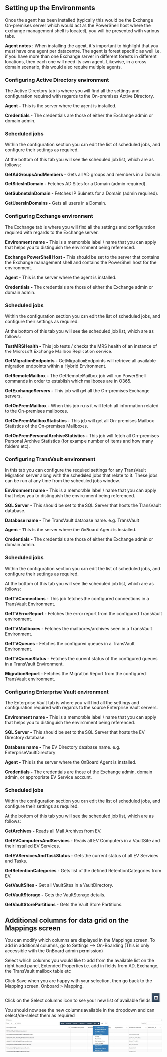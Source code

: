## Setting up the Environments

Once the agent has been installed (typically this would be the Exchange On-premises server which would act as the PowerShell host where the exchange management shell is located), you will be presented with various tabs.

**Agent notes** : When installing the agent, it's important to highlight that you must have one agent per datacentre. The agent is forest specific as well i.e. if you have more than one Exchange server in different forests in different locations, then each one will need its own agent. Likewise, in a cross domain scenario, this would also require multiple agents.

### Configuring Active Directory environment

The Active Directory tab is where you will find all the settings and configuration required with regards to the On-premises Active Directory.

**Agent -** This is the server where the agent is installed.

**Credentials -** The credentials are those of either the Exchange admin or domain admin.

### Scheduled jobs

Within the configuration section you can edit the list of scheduled jobs, and configure their settings as required.

At the bottom of this tab you will see the scheduled job list, which are as follows:

**GetAdGroupsAndMembers -** Gets all AD groups and members in a Domain.

**GetSitesInDomain -** Fetches AD Sites for a Domain (admin required).

**GetSubnetsInDomain -** Fetches IP Subnets for a Domain (admin required).

**GetUsersInDomains -** Gets all users in a Domain.

### Configuring Exchange environment

The Exchange tab is where you will find all the settings and configuration required with regards to the Exchange server.

**Environment name -** This is a memorable label / name that you can apply that helps you to distinguish the environment being referenced.

**Exchange PowerShell Host -** This should be set to the server that contains the Exchange management shell and contains the PowerShell host for the environment.

**Agent -** This is the server where the agent is installed.

**Credentials -** The credentials are those of either the Exchange admin or domain admin.

### Scheduled jobs

Within the configuration section you can edit the list of scheduled jobs, and configure their settings as required.

At the bottom of this tab you will see the scheduled job list, which are as follows:

**TestMRSHealth -** This job tests / checks the MRS health of an instance of the Microsoft Exchange Mailbox Replication service.

**GetMigrationEndpoints -** GetMigrationEndpoints will retrieve all available migration endpoints within a Hybrid Environment.

**GetRemoteMailbox -** The GetRemoteMailbox job will run PowerShell commands in order to establish which mailboxes are in O365.

**GetExchangeServers -** This job will get all the On-premises Exchange servers.

**GetOnPremMailbox -** When this job runs it will fetch all information related to the On-premises mailboxes.

**GetOnPremMailboxStatistics -** This job will get all On-premises Mailbox Statistics of the On-premises Mailboxes.

**GetOnPremPersonalArchiveStatistics -** This job will fetch all On-premises Personal Archive Statistics (for example number of items and how many folders etc).

### Configuring TransVault environment

In this tab you can configure the required settings for any TransVault Migration server along with the scheduled jobs that relate to it. These jobs can be run at any time from the scheduled jobs window.

**Environment name -** This is a memorable label / name that you can apply that helps you to distinguish the environment being referenced.

**SQL Server -** This should be set to the SQL Server that hosts the TransVault database.

**Database name -** The TransVault database name. e.g. TransVault

**Agent -** This is the server where the OnBoard Agent is installed.

**Credentials -** The credentials are those of either the Exchange admin or domain admin.

### Scheduled jobs

Within the configuration section you can edit the list of scheduled jobs, and configure their settings as required.

At the bottom of this tab you will see the scheduled job list, which are as follows:

**GetTVConnections -** This job fetches the configured connections in a TransVault Environment.

**GetTVErrorReport -** Fetches the error report from the configured TransVault environment.

**GetTVMailboxes -** Fetches the mailboxes/archives seen in a TransVault Environment.

**GetTVQueues -** Fetches the configured queues in a TransVault Environment.

**GetTVQueueStatus -** Fetches the current status of the configured queues in a TransVault Environment.

**MigrationReport -** Fetches the Migration Report from the configured TransVault environment.

### Configuring Enterprise Vault environment

The Enterprise Vault tab is where you will find all the settings and configuration required with regards to the source Enterprise Vault servers.

**Environment name -** This is a memorable label / name that you can apply that helps you to distinguish the environment being referenced.

**SQL Server -** This should be set to the SQL Server that hosts the EV Directory database.

**Database name -** The EV Directory database name. e.g. EnterpriseVaultDirectory

**Agent -** This is the server where the OnBoard Agent is installed.

**Credentials -** The credentials are those of the Exchange admin, domain admin, or appropriate EV Service account.

### Scheduled jobs

Within the configuration section you can edit the list of scheduled jobs, and configure their settings as required.

At the bottom of this tab you will see the scheduled job list, which are as follows:

**GetArchives -** Reads all Mail Archives from EV.

**GetEVComputersAndServices -** Reads all EV Computers in a VaultSite and their installed EV Services.

**GetEVServicesAndTaskStatus -** Gets the current status of all EV Services and Tasks.

**GetRetentionCategories -** Gets list of the defined RetentionCategories from EV.

**GetVaultSites -** Get all VaultSites in a VaultDirectory.

**GetVaultStorage -** Gets the VaultStorage details.

**GetVaultStorePartitions -** Gets the Vault Store Partitions.

## Additional columns for data grid on the Mappings screen

You can modify which columns are displayed in the Mappings screen.  To add in additional columns, go to Settings --> On-Boarding (This is only accessible with the OnBoard admin permission)

Select which columns you would like to add from the available list on the right hand panel, Extended Properties i.e. add in fields from AD, Exchange, the TransVault mailbox table etc

Click Save when you are happy with your selection, then go back to the Mapping screen.  Onboard > Mapping.

Click on the Select columns icon to see your new list of available fields ![Seed](images/dt-04.png)

You should now see the new columns available in the dropdown and can select/de-select them as required
![Seed](images/dt-05.png)
